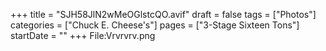 +++
title = "SJH58JlN2wMeOGlstcQO.avif"
draft = false
tags = ["Photos"]
categories = ["Chuck E. Cheese's"]
pages = ["3-Stage Sixteen Tons"]
startDate = ""
+++
File:Vrvrvrv.png
